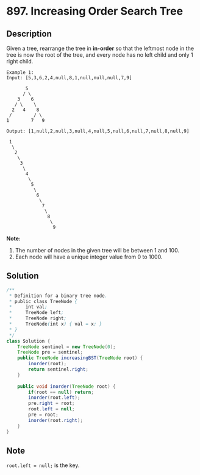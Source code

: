 # 897. Increasing Order Search Tree

## Description

Given a tree, rearrange the tree in **in-order** so that the leftmost node in the tree is now the root of the tree, and every node has no left child and only 1 right child.

```
Example 1:
Input: [5,3,6,2,4,null,8,1,null,null,null,7,9]

       5
      / \
    3    6
   / \    \
  2   4    8
 /        / \ 
1        7   9

Output: [1,null,2,null,3,null,4,null,5,null,6,null,7,null,8,null,9]

 1
  \
   2
    \
     3
      \
       4
        \
         5
          \
           6
            \
             7
              \
               8
                \
                 9  
```

**Note:**

1. The number of nodes in the given tree will be between 1 and 100.
2. Each node will have a unique integer value from 0 to 1000.

 

## Solution


```java
/**
 * Definition for a binary tree node.
 * public class TreeNode {
 *     int val;
 *     TreeNode left;
 *     TreeNode right;
 *     TreeNode(int x) { val = x; }
 * }
 */
class Solution {
    TreeNode sentinel = new TreeNode(0);
    TreeNode pre = sentinel;
    public TreeNode increasingBST(TreeNode root) {
        inorder(root);
        return sentinel.right;
    }
    
    public void inorder(TreeNode root) {
        if(root == null) return;
        inorder(root.left);
        pre.right = root;
        root.left = null;
        pre = root;
        inorder(root.right);
    }
}
```



## Note

`root.left = null;` is the key.